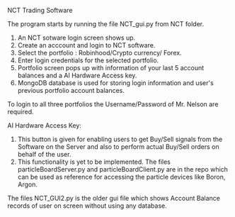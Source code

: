 NCT Trading Software

The program starts by running the file NCT_gui.py from NCT folder.

1. An NCT sotware login screen shows up.
2. Create an acccount and login to NCT software.
3. Select the portfolio : Robinhood/Crypto currency/ Forex.
4. Enter login credentials for the selected portfolio.
5. Portfolio screen pops up with information of your last 5 account balances and a AI Hardware Access key.
6. MongoDB database is used for storing login information and user's previous portfolio account balances.


To login to all three portfolios the Username/Password of Mr. Nelson are required.

AI Hardware Access Key:
1. This button is given for enabling users to get Buy/Sell signals from the Software on the Server and also to perform actual Buy/Sell orders on behalf of the user.
2. This functionality is yet to be implemented. The files particleBoardServer.py and particleBoardClient.py are in the repo which can be used as reference for accessing the particle devices like Boron, Argon.


The files NCT_GUI2.py is the older gui file which shows Account Balance records of user on screen without using any database.
